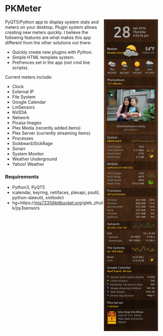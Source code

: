 # PKMeter
<img align="right" src="media/screenshot.png">
PyQT5/Python app to display system stats and meters on your desktop. Plugin
system allows creating new meters quickly. I believe the following features
are what makes this app different from the other solutions out there:

* Quickly create new plugins with Python.
* Simple HTML template system.
* Prefrences set in the app (not cmd line scripts).

Current meters include:
* Clock
* External IP
* File System
* Google Calendar
* LmSensors
* NVIDIA
* Network
* Picasa Images
* Plex Media (recently added items)
* Plex Server (currently streaming items)
* Processes
* Sickbeard/SickRage
* Sonarr
* System Monitor
* Weather Underground
* Yahoo! Weather

### Requirements
* Python3, PyQT5
* icalendar, keyring, netifaces, plexapi, psutil, python-dateutil, xmltodict
* hg+https://mjs7231@bitbucket.org/gleb_zhulik/py3sensors
